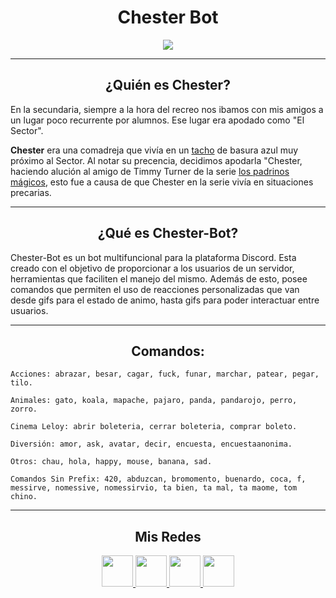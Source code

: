 <h1 align="center"> Chester Bot </h1>


<p align="center">
  <a href="https://discord.com/api/oauth2/authorize?client_id=784925087530614815&permissions=8&scope=bot">
  <img src="https://i.ibb.co/jVMTs7r/chester-logo.png"/>
  </a>
</p>


***
<center>

<h2 align="center"> ¿Quién es Chester?</h2>
</center>


En la secundaria, siempre a la hora del recreo nos ibamos con mis amigos a un lugar poco recurrente por alumnos. Ese lugar era apodado como "El Sector".

__Chester__ era una comadreja que vivía en un <a href="https://http2.mlstatic.com/D_NQ_NP_912868-MLA44083006894_112020-O.jpg" target="_blank">tacho</a> de basura azul muy próximo al Sector.
Al notar su precencia, decidimos apodarla "Chester, haciendo alución al amigo de Timmy Turner de la serie <a href="https://www.youtube.com/watch?v=y0E2ZO99-h8" target="_blank">los padrinos mágicos</a>, esto fue a causa de que Chester en la serie vivía en situaciones precarias.
***
<center>

<h2 align="center"> ¿Qué es Chester-Bot?</h2>
</center>

Chester-Bot es un bot multifuncional para la plataforma Discord.
Esta creado con el objetivo de proporcionar a los usuarios de un servidor, herramientas que faciliten el manejo del mismo.
Además de esto, posee comandos que permiten el uso de reacciones personalizadas que van desde gifs para el estado de animo, hasta gifs para poder interactuar entre usuarios.
***
<center>

<h2 align="center">  Comandos: </h2>
</center>


```
Acciones: abrazar, besar, cagar, fuck, funar, marchar, patear, pegar, tilo.
```

```
Animales: gato, koala, mapache, pajaro, panda, pandarojo, perro, zorro.
```
```
Cinema Leloy: abrir boleteria, cerrar boleteria, comprar boleto.
```
```
Diversión: amor, ask, avatar, decir, encuesta, encuestaanonima.
```
```
Otros: chau, hola, happy, mouse, banana, sad.
```
```
Comandos Sin Prefix: 420, abduzcan, bromomento, buenardo, coca, f, 
messirve, nomessive, nomessirvio, ta bien, ta mal, ta maome, tom chino.
```
***
<center>

<h2 align="center"> Mis Redes </h2>
<p  align="center">
<a href="https://www.linkedin.com/in/facundo-n-dubois-08b251184/" target="_blank">
  <img src="https://i.ibb.co/7VZQrXx/link.png" height=50px>
</a>
<a href="https://www.instagram.com/duboisfacu/" target="_blank">
  <img src="https://i.ibb.co/stNqbkw/ig.png" height=50px>
</a>
<a href="https://www.reddit.com/user/Stackden" target="_blank">
<img src="https://i.ibb.co/4T7YM0V/reddit.png" height=50px>
</a>
<a href="https://twitter.com/duboisfacu" target="_blank">
<img src="https://i.ibb.co/PxrxjS2/twitter.png" height=50px>
</a>
  </p>
</center>
